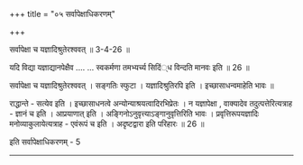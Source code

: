 +++
title = "०५ सर्वापेक्षाधिकरणम्"

+++

सर्वापेक्षा च यज्ञादिश्रुतेरश्ववत् ॥ 3-4-26 ॥

यदि विद्या यज्ञाद्यानपेक्षैव .... ... स्वकर्मणा तमभ्यर्च्य सिदिं्ध विन्दति मानवः इति ॥ 26 ॥

सर्वापेक्षा च यज्ञादिश्रुतेरश्ववत् । सङ्गतिः स्फुटा । यज्ञादिश्रुतिरपि इति । इच्छासाधन्वमाहेति भावः ॥

राद्धान्ते - सत्येव इति । इच्छासाधनत्वे अन्योन्याश्रयत्वादिरभिप्रेतः । न यज्ञापेक्षा , वाक्यादेव तदुत्पत्तेरित्यत्राह - ज्ञानं च इति । आप्रयाणात् इति । अङ्गिनोऽनुवृत्त्याऽङ्गानुवृत्तिरिति भावः । प्रवृत्तिरूपयज्ञादिः मनोव्याकुलायेत्यत्राह - एवंरूपं च इति । अदृष्टद्वारा इति परिहारः ॥ 26 ॥

इति सर्वापेक्षाधिकरणम् - 5

-------
